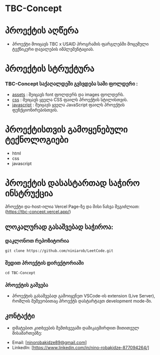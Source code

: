 # TBC-Concept

# პროექტის აღწერა 

* პროექტი მოიცავს TBC x USAID პროგრამის ფარგლებში მოცემული ტექნიკური დავალების იმპლემენტაციას. 



# პროექტის სტრუქტურა 

### TBC-Concept საქაღალდეში გვხვდება სამი ფოლდერი : 
* [assets](https://github.com/niniarob/TBC-Concept/tree/main/assets) : შეიცავს font ფოლდერს და images ფოლდერს.
* [css](https://github.com/niniarob/TBC-Concept/tree/main/css) : შეიცავს ყველა CSS ფაილს პროექტის სტილისთვის.
* [javascript](https://github.com/niniarob/TBC-Concept/tree/main/javascript) : შეიცავს ყველა JavaScript ფაილს პროექტის ფუნქციონირებისთვის.

# პროექტისთვის გამოყენებული ტექნოლოგიები

* html
* css
* javascript

# პროექტის დასასტართად საჭირო ინსტრუქცია

პროექტი და-host-ილია Vercel Page-ზე და მისი ნახვა შეგიძლიათ:(https://tbc-concept.vercel.app/)

## ლოკალურად გასაშვებად საჭიროა:

### დაკლონოთ რეპოზიტორია
```
git clone https://github.com/niniarob/LeetCode.git
```

### შედით პროექტის დირექტორიაში
```
cd TBC-Concept
```

### პროექტის გაშვება 

* პროექტის გასაშვებად გამოიყენეთ VSCode-ის extension (Live Server), რომლის მეშვეობითაც
პროექტს დასტარტავთ development mode-ში.


## კონტაქტი 
* დმატებით კითხვების შემთხვევაში დამიკავშირდით მითითეულ მისამართებზე:

- Email: [ninorobakidze89@gmail.com]
- LinkedIn: [https://www.linkedin.com/in/nino-robakidze-877094264/]
